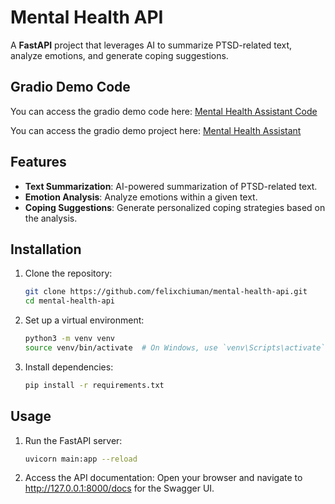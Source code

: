 # Mental Health API

A **FastAPI** project that leverages AI to summarize PTSD-related text, analyze emotions, and generate coping suggestions.

## Gradio Demo Code
You can access the gradio demo code here: [Mental Health Assistant Code](https://github.com/felixchiuman/mental-health-assistant)


You can access the gradio demo project here: [Mental Health Assistant](https://huggingface.co/spaces/felixchiuman/mental-health-assistant)


## Features

- **Text Summarization**: AI-powered summarization of PTSD-related text.
- **Emotion Analysis**: Analyze emotions within a given text.
- **Coping Suggestions**: Generate personalized coping strategies based on the analysis.

## Installation

1. Clone the repository:
   ```bash
   git clone https://github.com/felixchiuman/mental-health-api.git
   cd mental-health-api

2. Set up a virtual environment:
   ```bash
   python3 -m venv venv
   source venv/bin/activate  # On Windows, use `venv\Scripts\activate`

3. Install dependencies:
   ```bash
   pip install -r requirements.txt

## Usage
1. Run the FastAPI server:
   ```bash
   uvicorn main:app --reload

2. Access the API documentation:
   Open your browser and navigate to http://127.0.0.1:8000/docs for the Swagger UI.
